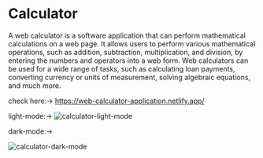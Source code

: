 # Calculator
A web calculator is a software application that can perform mathematical calculations on a web page. It allows users to perform various mathematical operations, such as addition, subtraction, multiplication, and division, by entering the numbers and operators into a web form. Web calculators can be used for a wide range of tasks, such as calculating loan payments, converting currency or units of measurement, solving algebraic equations, and much more.

check here:->
https://web-calculator-application.netlify.app/

light-mode:->
![calculator-light-mode](https://user-images.githubusercontent.com/102253404/226158179-4d8baffe-c74a-4d68-8f09-5a466c86e34c.PNG)

dark-mode:->

![calculator-dark-mode](https://user-images.githubusercontent.com/102253404/226158245-c2fe3019-03ca-469b-a63b-14ad13f71b61.PNG)

